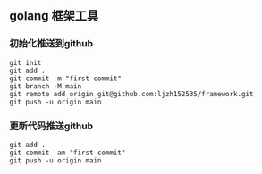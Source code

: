 ## golang 框架工具

### 初始化推送到github
```
git init
git add .
git commit -m "first commit"
git branch -M main
git remote add origin git@github.com:ljzh152535/framework.git
git push -u origin main
```

### 更新代码推送github
```
git add .
git commit -am "first commit"
git push -u origin main
```
